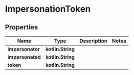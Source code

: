 
# ImpersonationToken

## Properties
Name | Type | Description | Notes
------------ | ------------- | ------------- | -------------
**impersonator** | **kotlin.String** |  | 
**impersonated** | **kotlin.String** |  | 
**token** | **kotlin.String** |  | 



